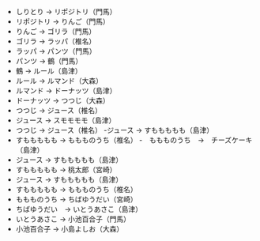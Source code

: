 - しりとり → リポジトリ（門馬）
- リポジトリ → りんご（門馬）
- りんご → ゴリラ（門馬）
- ゴリラ → ラッパ（椎名）
- ラッパ → パンツ（門馬）
- パンツ → 鶴（門馬）
- 鶴 → ルール（島津）
- ルール → ルマンド（大森）
- ルマンド → ドーナッツ（島津）
- ドーナッツ → つつじ（大森）
- つつじ → ジュース（椎名）
- ジュース → スモモモモ（島津）
- つつじ → ジュース（椎名）
-ジュース → すももももも（島津）
- すももももも → ももものうち（椎名）
-　ももものうち　→　チーズケーキ（島津）
- ジュース → すももももも（島津）
- すももももも → 桃太郎（宮崎）
- ジュース → すももももも（島津）
- すももももも → ももものうち（椎名）
- ももものうち → ちばゆうだい（宮崎）
- ちばゆうだい　→ いとうあさこ（島津）
- いとうあさこ → 小池百合子（門馬）
- 小池百合子 → 小島よしお（大森）
